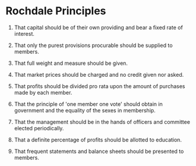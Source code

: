 # Rochdale Principles

1.  That capital should be of their own providing and bear a fixed rate of interest.

    <!-- initial state -->

2.  That only the purest provisions procurable should be supplied to members.

    <!-- output -->

3.  That full weight and measure should be given.

    <!-- output -->

4.  That market prices should be charged and no credit given nor asked.

    <!-- input -->

5.  That profits should be divided pro rata upon the amount of purchases made by each member.

    <!-- output -->

6.  That the principle of 'one member one vote' should obtain in government and the equality of the sexes in membership.

    <!-- meta, management, active -->

7.  That the management should be in the hands of officers and committee elected periodically.

    <!-- meta, management, active -->

8.  That a definite percentage of profits should be allotted to education.

    <!-- output -->

9.  That frequent statements and balance sheets should be presented to members.

    <!-- meta, management, passive (transparency) -->
